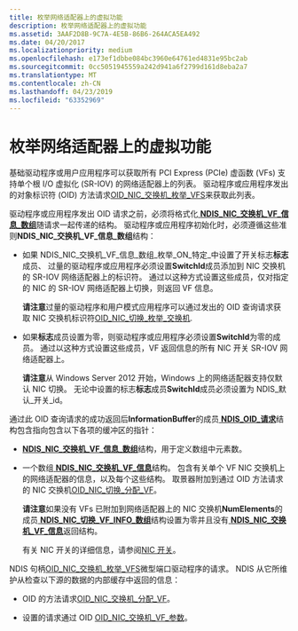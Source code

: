```yaml
---
title: 枚举网络适配器上的虚拟功能
description: 枚举网络适配器上的虚拟功能
ms.assetid: 3AAF2D8B-9C7A-4E5B-86B6-264ACA5EA492
ms.date: 04/20/2017
ms.localizationpriority: medium
ms.openlocfilehash: e173ef1dbbe084bc3960e64761ed4831e95bc2ab
ms.sourcegitcommit: 0cc5051945559a242d941a6f2799d161d8eba2a7
ms.translationtype: MT
ms.contentlocale: zh-CN
ms.lasthandoff: 04/23/2019
ms.locfileid: "63352969"
---
```

# <a name="enumerating-virtual-functions-on-a-network-adapter"></a>枚举网络适配器上的虚拟功能


基础驱动程序或用户应用程序可以获取所有 PCI Express (PCIe) 虚函数 (VFs) 支持单个根 I/O 虚拟化 (SR-IOV) 的网络适配器上的列表。 驱动程序或应用程序发出的对象标识符 (OID) 方法请求[OID\_NIC\_交换机\_枚举\_VFS](https://msdn.microsoft.com/library/windows/hardware/hh451820)来获取此列表。

驱动程序或应用程序发出 OID 请求之前，必须将格式化[ **NDIS\_NIC\_交换机\_VF\_信息\_数组**](https://msdn.microsoft.com/library/windows/hardware/hh451592)随请求一起传递的结构。 驱动程序或应用程序初始化时，必须遵循这些准则**NDIS\_NIC\_交换机\_VF\_信息\_数组**结构：

-   如果 NDIS\_NIC\_交换机\_VF\_信息\_数组\_枚举\_ON\_特定\_中设置了开关标志**标志**成员、 过量的驱动程序或应用程序必须设置**SwitchId**成员添加到 NIC 交换机的 SR-IOV 网络适配器上的标识符。 通过以这种方式设置这些成员，仅对指定的 NIC 的 SR-IOV 网络适配器上切换，则返回 VF 信息。

    **请注意**过量的驱动程序和用户模式应用程序可以通过发出的 OID 查询请求获取 NIC 交换机标识符[OID\_NIC\_切换\_枚举\_交换机](https://msdn.microsoft.com/library/windows/hardware/hh451819).

-   如果**标志**成员设置为零，则驱动程序或应用程序必须设置**SwitchId**为零的成员。 通过以这种方式设置这些成员，VF 返回信息的所有 NIC 开关 SR-IOV 网络适配器上。

    **请注意**从 Windows Server 2012 开始，Windows 上的网络适配器支持仅默认 NIC 切换。 无论中设置的标志**标志**成员**SwitchId**成员必须设置为 NDIS\_默认\_开关\_id。

通过此 OID 查询请求的成功返回后**InformationBuffer**的成员[ **NDIS\_OID\_请求**](https://msdn.microsoft.com/library/windows/hardware/ff566710)结构包含指向包含以下各项的缓冲区的指针：

-   [ **NDIS\_NIC\_交换机\_VF\_信息\_数组**](https://msdn.microsoft.com/library/windows/hardware/hh451592)结构，用于定义数组中元素数。

-   一个数组[ **NDIS\_NIC\_交换机\_VF\_信息**](https://msdn.microsoft.com/library/windows/hardware/hh451591)结构。 包含有关单个 VF NIC 交换机上的网络适配器的信息，以及每个这些结构。 取景器附加到通过 OID 方法请求的 NIC 交换机[OID\_NIC\_切换\_分配\_VF](https://msdn.microsoft.com/library/windows/hardware/hh451814)。

    **请注意**如果没有 VFs 已附加到网络适配器上的 NIC 交换机**NumElements**的成员[ **NDIS\_NIC\_切换\_VF\_INFO\_数组**](https://msdn.microsoft.com/library/windows/hardware/hh451592)结构设置为零并且没有[ **NDIS\_NIC\_交换机\_VF\_信息**](https://msdn.microsoft.com/library/windows/hardware/hh451591)返回结构。

    有关 NIC 开关的详细信息，请参阅[NIC 开关](nic-switches.md)。

NDIS 句柄[OID\_NIC\_交换机\_枚举\_VFS](https://msdn.microsoft.com/library/windows/hardware/hh451820)微型端口驱动程序的请求。 NDIS 从它所维护从检查以下源的数据的内部缓存中返回的信息：

-   OID 的方法请求[OID\_NIC\_交换机\_分配\_VF](https://msdn.microsoft.com/library/windows/hardware/hh451814)。

-   设置的请求通过 OID [OID\_NIC\_交换机\_VF\_参数](https://msdn.microsoft.com/library/windows/hardware/hh451824)。